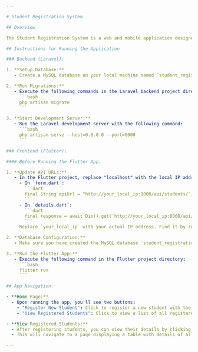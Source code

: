 ```yaml
---

# Student Registration System

## Overview

The Student Registration System is a web and mobile application designed to manage student registrations efficiently. The system consists of a Laravel backend serving as the API and a Flutter frontend for an engaging user experience.

## Instructions for Running the Application

### Backend (Laravel):

1. **Setup Database:**
   - Create a MySQL database on your local machine named `student_registration_system`.

2. **Run Migrations:**
   - Execute the following commands in the Laravel backend project directory:
     ```bash
     php artisan migrate
     ```

3. **Start Development Server:**
   - Run the Laravel development server with the following command:
     ```bash
     php artisan serve --host=0.0.0.0 --port=8000
     ```

### Frontend (Flutter):

#### Before Running the Flutter App:

1. **Update API URLs:**
   - In the Flutter project, replace "localhost" with the local IP address of your machine in the following files:
     - In `form.dart`:
       ```dart
       final String apiUrl = "http://your_local_ip:8000/api/students/";
       ```
     - In `details.dart`:
       ```dart
       final response = await Dio().get('http://your_local_ip:8000/api/students');
       ```
     Replace `your_local_ip` with your actual IP address. Find it by running 'ipconfig' in a terminal on your machine.

2. **Database Configuration:**
   - Make sure you have created the MySQL database `student_registration_system` as mentioned in the backend instructions.

3. **Run the Flutter App:**
   - Execute the following command in the Flutter project directory:
     ```bash
     flutter run
     ```

## App Navigation:

- **Home Page:**
  - Upon running the app, you'll see two buttons:
    - "Register New Student": Click to register a new student with the provided details.
    - "View Registered Students": Click to view a list of all registered students.

- **View Registered Students:**
  - After registering students, you can view their details by clicking the "View Registered Students" button.
  - This will navigate to a page displaying a table with details of all registered students.

---
```

